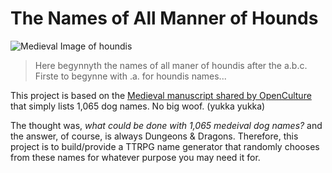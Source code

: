 # The Names of All Manner of Hounds

![Medieval Image of houndis](https://cdn8.openculture.com/2022/11/24222653/Livre_de_Chasse_40v-1.jpg)

> Here begynnyth the names of all maner of houndis after the a.b.c. Firste to begynne with .a. for houndis names...

This project is based on the [Medieval manuscript shared by OpenCulture](https://www.openculture.com/2022/11/a-list-of-1065-medieval-dog-names-nosewise-garlik-havegoodday-more.html) that simply lists 1,065 dog names. No big woof. (yukka yukka)

The thought was, _what could be done with 1,065 medeival dog names?_ and the answer, of course, is always Dungeons & Dragons. Therefore, this project is to build/provide a TTRPG name generator that randomly chooses from these names for whatever purpose you may need it for.